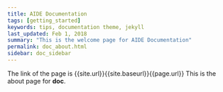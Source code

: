 ```yaml
---
title: AIDE Documentation
tags: [getting_started]
keywords: tips, documentation theme, jekyll
last_updated: Feb 1, 2018
summary: "This is the welcome page for AIDE Documentation"
permalink: doc_about.html
sidebar: doc_sidebar
---
```

The link of the page is {{site.url}}{{site.baseurl}}{{page.url}}
This is the about page for **doc**.
